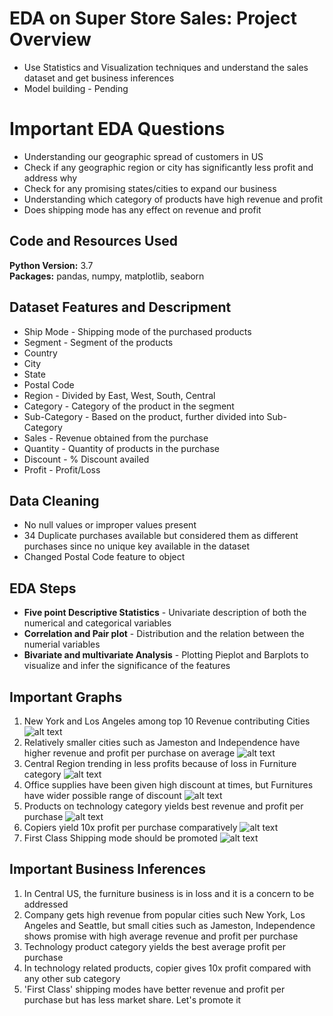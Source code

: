 # EDA on Super Store Sales: Project Overview 
* Use Statistics and Visualization techniques and understand the sales dataset and get business inferences
* Model building - Pending

# Important EDA Questions
* Understanding our geographic spread of customers in US
* Check if any geographic region or city has significantly less profit and address why
* Check for any promising states/cities to expand our business
* Understanding which category of products have high revenue and profit
* Does shipping mode has any effect on revenue and profit

## Code and Resources Used 
**Python Version:** 3.7  
**Packages:** pandas, numpy, matplotlib, seaborn 

## Dataset Features and Descripment
* Ship Mode    - Shipping mode of the purchased products
* Segment      - Segment of the products
* Country
* City
* State
* Postal Code
* Region       - Divided by East, West, South, Central
* Category     - Category of the product in the segment
* Sub-Category - Based on the product, further divided into Sub-Category
* Sales        - Revenue obtained from the purchase
* Quantity     - Quantity of products in the purchase
* Discount     - % Discount availed
* Profit       - Profit/Loss

## Data Cleaning
*	No null values or improper values present
*	34 Duplicate purchases available but considered them as different purchases since no unique key available in the dataset
*	Changed Postal Code feature to object 

## EDA Steps
* **Five point Descriptive Statistics** - Univariate description of both the numerical and categorical variables
* **Correlation and Pair plot** - Distribution and the relation between the numerial variables
* **Bivariate and multivariate Analysis** - Plotting Pieplot and Barplots to visualize and infer the significance of the features

## Important Graphs
1. New York and Los Angeles among top 10 Revenue contributing Cities
![alt text](https://github.com/kihtrakinam/SuperStore_Sales_EDA/blob/4aa7d26a56560693b5586a13fd827485143f398e/top_rev_city_10.png "Top 10 Cities by Revenue")
2. Relatively smaller cities such as Jameston and Independence have higher revenue and profit per purchase on average
![alt text](https://github.com/kihtrakinam/SuperStore_Sales_EDA/blob/f7ff2bc23ec70a0f9ce3e7db63b3f434334700f3/avg_rev_prof_city.png "Top Avg Revenue and Profit Cities")
3. Central Region trending in less profits because of loss in Furniture category
![alt text](https://github.com/kihtrakinam/SuperStore_Sales_EDA/blob/f690b9fd86b8a22cc58533a3a5bf493e67a7e177/Central_Category.png "Revenue and Profit in Central US by Category")
4. Office supplies have been given high discount at times, but Furnitures have wider possible range of discount
![alt text](https://github.com/kihtrakinam/SuperStore_Sales_EDA/blob/ae106e1c77a60aaf99aff013dde6501214bdb175/Discount_cat.png "Discount Distribution by Category")
5. Products on technology category yields best revenue and profit per purchase
![alt text](https://github.com/kihtrakinam/SuperStore_Sales_EDA/blob/ae106e1c77a60aaf99aff013dde6501214bdb175/Category.png "Top Avg Revenue and Profit Cities")
6. Copiers yield 10x profit per purchase comparatively
![alt text](https://github.com/kihtrakinam/SuperStore_Sales_EDA/blob/ae106e1c77a60aaf99aff013dde6501214bdb175/Technology_sub_category.png "Copiers are imp")
7. First Class Shipping mode should be promoted
![alt text](https://github.com/kihtrakinam/SuperStore_Sales_EDA/blob/19069426f8b711fd2283757650a989be419b1e85/Ship_Mode.png "Copiers are imp")


## Important Business Inferences

1. In Central US, the furniture business is in loss and it is a concern to be addressed
2. Company gets high revenue from popular cities such New York, Los Angeles and Seattle, but small cities such as Jameston, Independence shows promise with high average revenue and profit per purchase
3. Technology product category yields the best average profit per purchase
4. In technology related products, copier gives 10x profit compared with any other sub category
5. 'First Class' shipping modes have better revenue and profit per purchase but has less market share. Let's promote it
